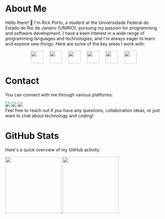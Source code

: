 # About Me

Hello there! 👋 I'm Rick Porto, a student at the Universidade Federal do Estado do Rio de Janeiro (UNIRIO), pursuing my passion for programming and software development. I have a keen interest in a wide range of programming languages and technologies, and I'm always eager to learn and explore new things. Here are some of the key areas I work with:

<div style="display: flex; justify-content: center; gap: 20px;">
  <img loading="lazy" img src="https://cdn.jsdelivr.net/gh/devicons/devicon/icons/java/java-original.svg" width="40" height="40"/>
  <img loading="lazy" img src="https://cdn.jsdelivr.net/gh/devicons/devicon/icons/javascript/javascript-original.svg" width="40" height="40"/>
  <img loading="lazy" img src="https://cdn.jsdelivr.net/gh/devicons/devicon/icons/typescript/typescript-original.svg" width="40" height="40"/>
  <img loading="lazy" img src="https://cdn.jsdelivr.net/gh/devicons/devicon/icons/python/python-original.svg" width="40" height="40"/>
  <img loading="lazy" img src="https://cdn.jsdelivr.net/gh/devicons/devicon/icons/mysql/mysql-original-wordmark.svg" width="40" height="40"/>
  <img loading="lazy" src="https://cdn.jsdelivr.net/gh/devicons/devicon/icons/git/git-original.svg" width="40" height="40"/>
</div>

# Contact

You can connect with me through various platforms:
<div>
<a href="mailto:contato@rickmarco4@hotmail.com" target="_blank"><img loading="lazy" src="https://img.shields.io/badge/Microsoft_Outlook-0078D4?style=for-the-badge&logo=microsoft-outlook&logoColor=white" target="_blank"></a>
<a href="https://www.linkedin.com/in/rick-porto-a5003917b/" target="_blank"><img loading="lazy" src="https://img.shields.io/badge/-LinkedIn-%230077B5?style=for-the-badge&logo=linkedin&logoColor=white" target="_blank"></a>   
<a href="https://www.instagram.com/rick_portoo/" target="_blank"><img loading="lazy" src="https://img.shields.io/badge/-Instagram-%23E4405F?style=for-the-badge&logo=instagram&logoColor=white" target="_blank"></a>
</div>
Feel free to reach out if you have any questions, collaboration ideas, or just want to chat about technology and coding!

# GitHub Stats

Here's a quick overview of my GitHub activity:

<div>
<a href="https://github.com/Rick-Porto">
<img loading="lazy" height="180em" src="https://github-readme-stats.vercel.app/api/top-langs/?username=Rick-Porto&layout=compact&langs_count=7&theme=dracula"/>
<img loading="lazy" height="180em" src="https://github-readme-stats.vercel.app/api?username=Rick-Porto&show_icons=true&theme=dracula&include_all_commits=true&count_private=true"/>
</div>

